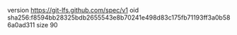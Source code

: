 version https://git-lfs.github.com/spec/v1
oid sha256:f8594bb28325bdb2655543e8b70241e498d83c175fb71193ff3a0b586a0ad311
size 90
